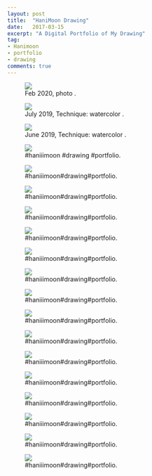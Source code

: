 ```yaml
---
layout: post
title:  "HaniMoon Drawing"
date:   2017-03-15
excerpt: "A Digital Portfolio of My Drawing"
tag:
- Hanimoon
- portfolio
- drawing
comments: true
---
```



<figure>
	<a><img src="https://github.com/haniiimooon/haniiimooon.github.io/raw/master/assets/img/draw/6bbace34917c940e653964a469834cc0.jpg"></a>
	<figcaption><a>Feb 2020, photo </a>.</figcaption>
</figure>

<figure>
	<a><img src="https://github.com/haniiimooon/haniiimooon.github.io/raw/master/assets/img/draw/19.jpg"></a>
	<figcaption><a>July 2019, Technique: watercolor </a>.</figcaption>
</figure>


<figure>
	<a><img src="https://github.com/haniiimooon/haniiimooon.github.io/raw/master/assets/img/draw/18.jpg"></a>
	<figcaption><a>June 2019, Technique: watercolor </a>.</figcaption>
</figure>


<figure>
	<a><img src="https://github.com/haniiimooon/haniiimooon.github.io/raw/master/assets/img/draw/14.JPG"></a>
	<figcaption><a>#haniiimoon #drawing #portfolio</a>.</figcaption>
</figure>

<figure>
	<a><img src="https://github.com/haniiimooon/haniiimooon.github.io/raw/master/assets/img/draw/12.JPG"></a>
	<figcaption><a>#haniiimoon#drawing#portfolio</a>.</figcaption>
</figure>

<figure>
	<a><img src="https://github.com/haniiimooon/haniiimooon.github.io/raw/master/assets/img/draw/5.JPG"></a>
	<figcaption><a>#haniiimoon#drawing#portfolio</a>.</figcaption>
</figure>


<figure>
	<a><img src="https://github.com/haniiimooon/haniiimooon.github.io/raw/master/assets/img/draw/8.JPG"></a>
	<figcaption><a>#haniiimoon#drawing#portfolio</a>.</figcaption>
</figure>


<figure>
	<a><img src="https://github.com/haniiimooon/haniiimooon.github.io/raw/master/assets/img/draw/9.JPG"></a>
	<figcaption><a>#haniiimoon#drawing#portfolio</a>.</figcaption>
</figure>


<figure>
	<a><img src="https://github.com/haniiimooon/haniiimooon.github.io/raw/master/assets/img/draw/13.JPG"></a>
	<figcaption><a>#haniiimoon#drawing#portfolio</a>.</figcaption>
</figure>
<figure>
	<a><img src="https://github.com/haniiimooon/haniiimooon.github.io/raw/master/assets/img/draw/16.JPG"></a>
	<figcaption><a>#haniiimoon#drawing#portfolio</a>.</figcaption>
</figure>
<figure>
	<a><img src="https://github.com/haniiimooon/haniiimooon.github.io/raw/master/assets/img/draw/11.JPG"></a>
	<figcaption><a>#haniiimoon#drawing#portfolio</a>.</figcaption>
</figure>
<figure>
	<a><img src="https://github.com/haniiimooon/haniiimooon.github.io/raw/master/assets/img/draw/10.JPG"></a>
	<figcaption><a>#haniiimoon#drawing#portfolio</a>.</figcaption>
</figure>
<figure>
	<a><img src="https://github.com/haniiimooon/haniiimooon.github.io/raw/master/assets/img/draw/15.JPG"></a>
	<figcaption><a>#haniiimoon#drawing#portfolio</a>.</figcaption>
</figure>


<figure>
	<a><img src="https://github.com/haniiimooon/haniiimooon.github.io/raw/master/assets/img/draw/7.JPG"></a>
	<figcaption><a>#haniiimoon#drawing#portfolio</a>.</figcaption>
</figure>
<figure>
	<a><img src="https://github.com/haniiimooon/haniiimooon.github.io/raw/master/assets/img/draw/6.JPG"></a>
	<figcaption><a>#haniiimoon#drawing#portfolio</a>.</figcaption>
</figure>
<figure>
	<a><img src="https://github.com/haniiimooon/haniiimooon.github.io/raw/master/assets/img/draw/4.JPG"></a>
	<figcaption><a>#haniiimoon#drawing#portfolio</a>.</figcaption>
</figure>
<figure>
	<a><img src="https://github.com/haniiimooon/haniiimooon.github.io/raw/master/assets/img/draw/3.JPG"></a>
	<figcaption><a>#haniiimoon#drawing#portfolio</a>.</figcaption>
</figure>
<figure>
	<a><img src="https://github.com/haniiimooon/haniiimooon.github.io/raw/master/assets/img/draw/2.JPG"></a>
	<figcaption><a>#haniiimoon#drawing#portfolio</a>.</figcaption>
</figure>


<figure>
	<a><img src="https://github.com/haniiimooon/haniiimooon.github.io/raw/master/assets/img/draw/1.JPG"></a>
	<figcaption><a>#haniiimoon#drawing#portfolio</a>.</figcaption>
</figure>











